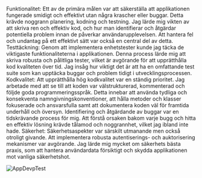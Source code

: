 Funktionalitet:
Ett av de primära målen var att säkerställa att applikationen fungerade smidigt och effektivt utan några krascher eller buggar. Detta krävde noggrann planering, kodning och testning. Jag lärde mig vikten av att skriva ren och effektiv kod, och hur man identifierar och åtgärdar potentiella problem innan de påverkar användarupplevelsen. Att hantera fel och undantag på ett effektivt sätt var också en central del av detta.
Testtäckning:
Genom att implementera enhetstester kunde jag täcka de viktigaste funktionaliteterna i applikationen. Denna process lärde mig att skriva robusta och pålitliga tester, vilket är avgörande för att upprätthålla kod kvaliteten över tid. Jag insåg hur viktigt det är att ha en omfattande test suite som kan upptäcka buggar och problem tidigt i utvecklingsprocessen.
Kodkvalitet:
Att upprätthålla hög kodkvalitet var en ständig prioritet. Jag arbetade med att se till att koden var välstrukturerad, kommenterad och följde goda programmeringsspråk. Detta innebar att använda tydliga och konsekventa namngivningskonventioner, att hålla metoder och klasser fokuserade och ansvarsfulla samt att dokumentera koden väl för framtida underhåll och översyn. Identifiering och åtgärdande av buggar var en tidskrävande process för mig. Att förstå orsaken bakom varje bugg och hitta en effektiv lösning krävde tålamod och noggrannhet, vilket jag ibland inte hade.
Säkerhet:
Säkerhetsaspekter var särskilt utmanande men också otroligt givande. Att implementera robusta autentiserings- och auktorisering mekanismer var avgörande. Jag lärde mig mycket om säkerhets bästa praxis, som att hantera användardata försiktigt och skydda applikationen mot vanliga säkerhetshot.

![AppDevpTest](https://github.com/YonisAbdi/AppDev/assets/133973900/bca0fbf3-3aad-4b13-a9bd-eac359cd31ba)


